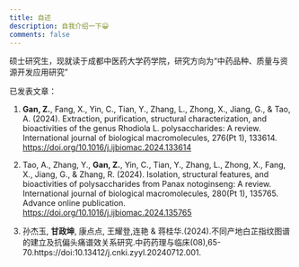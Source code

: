 ```yaml
---
title: 自述
description: 自我介绍一下😀
comments: false
---
```


硕士研究生，现就读于成都中医药大学药学院，研究方向为“中药品种、质量与资源开发应用研究”

已发表文章：

1. **Gan, Z.**, Fang, X., Yin, C., Tian, Y., Zhang, L., Zhong, X., Jiang, G., & Tao, A. (2024). Extraction, purification, structural characterization, and bioactivities of the genus Rhodiola L. polysaccharides: A review. International journal of biological macromolecules, 276(Pt 1), 133614. https://doi.org/10.1016/j.ijbiomac.2024.133614

2. Tao, A., Zhang, Y., **Gan, Z.**, Yin, C., Tian, Y., Zhang, L., Zhong, X., Fang, X., Jiang, G., & Zhang, R. (2024). Isolation, structural features, and bioactivities of polysaccharides from Panax notoginseng: A review. International journal of biological macromolecules, 280(Pt 1), 135765. Advance online publication. https://doi.org/10.1016/j.ijbiomac.2024.135765

3. 孙杰玉, **甘政坤**, 康点点, 王耀登,连艳 & 蒋桂华.(2024).不同产地白芷指纹图谱的建立及抗偏头痛谱效关系研究.中药药理与临床(08),65-70.https://doi:10.13412/j.cnki.zyyl.20240712.001.
